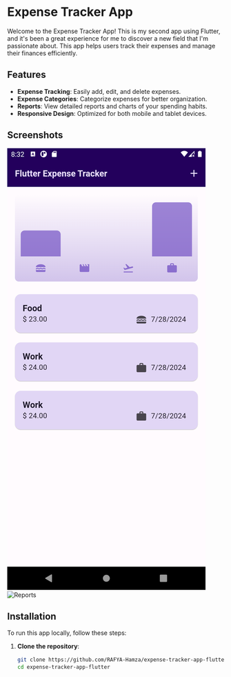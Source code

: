 # Expense Tracker App

Welcome to the Expense Tracker App! This is my second app using Flutter, and it's been a great experience for me to discover a new field that I'm passionate about. This app helps users track their expenses and manage their finances efficiently.

## Features

- **Expense Tracking**: Easily add, edit, and delete expenses.
- **Expense Categories**: Categorize expenses for better organization.
- **Reports**: View detailed reports and charts of your spending habits.
- **Responsive Design**: Optimized for both mobile and tablet devices.

## Screenshots

![Expense List](images/report-page.png)
![Reports](path/to/reports.png)

## Installation

To run this app locally, follow these steps:

1. **Clone the repository**:
   ```sh
   git clone https://github.com/RAFYA-Hamza/expense-tracker-app-flutter.git
   cd expense-tracker-app-flutter
